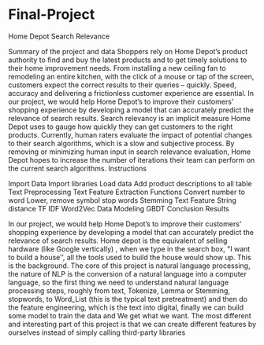# Final-Project
Home Depot Search Relevance

Summary of the project and data
Shoppers rely on Home Depot’s product authority to find and buy the latest products and to get timely solutions to their home improvement needs. From installing a new ceiling fan to remodeling an entire kitchen, with the click of a mouse or tap of the screen, customers expect the correct results to their queries – quickly. Speed, accuracy and delivering a frictionless customer experience are essential.
In our project, we would help Home Depot’s to improve their customers' shopping experience by developing a model that can accurately predict the relevance of search results.
Search relevancy is an implicit measure Home Depot uses to gauge how quickly they can get customers to the right products. Currently, human raters evaluate the impact of potential changes to their search algorithms, which is a slow and subjective process. By removing or minimizing human input in search relevance evaluation, Home Depot hopes to increase the number of iterations their team can perform on the current search algorithms.
Instructions

Import Data
	Import libraries
	Load data
	Add product descriptions to all table
Text Preprocessing
	Text Feature Extraction Functions
  Convert number to word
	Lower, remove symbol stop words
	Stemming
Text Feature
	String distance
	TF IDF
	Word2Vec
Data Modeling
	GBDT
Conclusion
  Results

In our project, we would help Home Depot’s to improve their customers' shopping experience by developing a model that can accurately predict the relevance of search results.
Home depot is the equivalent of selling hardware (like Google vertically) , when we type in the search box, "I want to build a house’’, all the tools used to build the house would show up. This is the background.
The core of this project is natural language processing, the nature of NLP is the conversion of a natural language into a computer language, so the first thing we need to understand natural language processing steps, roughly from text, Tokenize, Lemma or Stemming, stopwords, to Word_List (this is the typical text pretreatment) and then do the feature engineering, which is the text into digital, finally we can build some model to train the data and We get what we want.
The most different and interesting part of this project is that we can create different features by ourselves instead of simply calling third-party libraries
